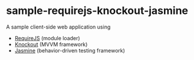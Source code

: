 sample-requirejs-knockout-jasmine
=================================

A sample client-side web application using
- [RequireJS](http://requirejs.org) (module loader)
- [Knockout](http://knockoutjs.com) (MVVM framework)
- [Jasmine](http://jasmine.github.io) (behavior-driven testing framework)
